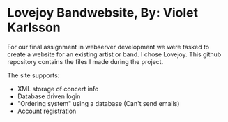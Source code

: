 # Lovejoy Bandwebsite, By: Violet Karlsson

For our final assignment in webserver development we were tasked to create a website for an existing artist or band. I chose Lovejoy. This github repository contains the files I made during the project.

The site supports:
+ XML storage of concert info
+ Database driven login
+ "Ordering system" using a database (Can't send emails)
+ Account registration
